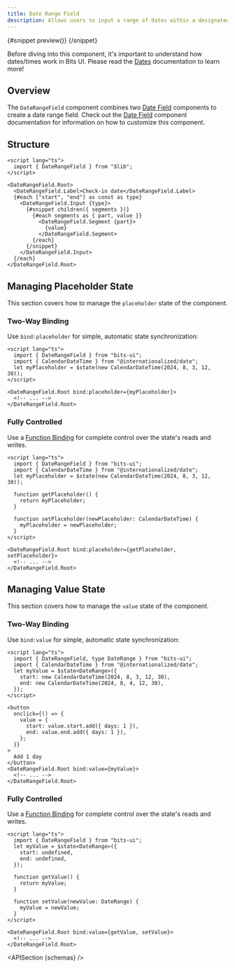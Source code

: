 ```yaml
---
title: Date Range Field
description: Allows users to input a range of dates within a designated field.
---
```


<script>
	import { APISection, ComponentPreview, DateRangeFieldDemo, Callout } from '$lib/components/index.js'
	let { schemas } = $props()
</script>

<ComponentPreview name="date-range-field-demo" componentName="Date Range Field" variant="preview">

{#snippet preview()}
<DateRangeFieldDemo />
{/snippet}

</ComponentPreview>

<Callout type="tip" title="Heads up!">

Before diving into this component, it's important to understand how dates/times work in Bits UI. Please read the [Dates](/docs/dates) documentation to learn more!

</Callout>

## Overview

The `DateRangeField` component combines two [Date Field](/docs/components/date-field) components to create a date range field. Check out the [Date Field](/docs/components/date-field) component documentation for information on how to customize this component.

## Structure

```svelte
<script lang="ts">
  import { DateRangeField } from "$lib";
</script>

<DateRangeField.Root>
  <DateRangeField.Label>Check-in date</DateRangeField.Label>
  {#each ["start", "end"] as const as type}
    <DateRangeField.Input {type}>
      {#snippet children({ segments })}
        {#each segments as { part, value }}
          <DateRangeField.Segment {part}>
            {value}
          </DateRangeField.Segment>
        {/each}
      {/snippet}
    </DateRangeField.Input>
  {/each}
</DateRangeField.Root>
```

## Managing Placeholder State

This section covers how to manage the `placeholder` state of the component.

### Two-Way Binding

Use `bind:placeholder` for simple, automatic state synchronization:

```svelte
<script lang="ts">
  import { DateRangeField } from "bits-ui";
  import { CalendarDateTime } from "@internationalized/date";
  let myPlaceholder = $state(new CalendarDateTime(2024, 8, 3, 12, 30));
</script>

<DateRangeField.Root bind:placeholder={myPlaceholder}>
  <!-- ... -->
</DateRangeField.Root>
```

### Fully Controlled

Use a [Function Binding](https://svelte.dev/docs/svelte/bind#Function-bindings) for complete control over the state's reads and writes.

```svelte
<script lang="ts">
  import { DateRangeField } from "bits-ui";
  import { CalendarDateTime } from "@internationalized/date";
  let myPlaceholder = $state(new CalendarDateTime(2024, 8, 3, 12, 30));

  function getPlaceholder() {
    return myPlaceholder;
  }

  function setPlaceholder(newPlaceholder: CalendarDateTime) {
    myPlaceholder = newPlaceholder;
  }
</script>

<DateRangeField.Root bind:placeholder={getPlaceholder, setPlaceholder}>
  <!-- ... -->
</DateRangeField.Root>
```

## Managing Value State

This section covers how to manage the `value` state of the component.

### Two-Way Binding

Use `bind:value` for simple, automatic state synchronization:

```svelte {3,6,8}
<script lang="ts">
  import { DateRangeField, type DateRange } from "bits-ui";
  import { CalendarDateTime } from "@internationalized/date";
  let myValue = $state<DateRange>({
    start: new CalendarDateTime(2024, 8, 3, 12, 30),
    end: new CalendarDateTime(2024, 8, 4, 12, 30),
  });
</script>

<button
  onclick={() => {
    value = {
      start: value.start.add({ days: 1 }),
      end: value.end.add({ days: 1 }),
    };
  }}
>
  Add 1 day
</button>
<DateRangeField.Root bind:value={myValue}>
  <!-- ... -->
</DateRangeField.Root>
```

### Fully Controlled

Use a [Function Binding](https://svelte.dev/docs/svelte/bind#Function-bindings) for complete control over the state's reads and writes.

```svelte
<script lang="ts">
  import { DateRangeField } from "bits-ui";
  let myValue = $state<DateRange>({
    start: undefined,
    end: undefined,
  });

  function getValue() {
    return myValue;
  }

  function setValue(newValue: DateRange) {
    myValue = newValue;
  }
</script>

<DateRangeField.Root bind:value={getValue, setValue}>
  <!-- ... -->
</DateRangeField.Root>
```

<APISection {schemas} />

